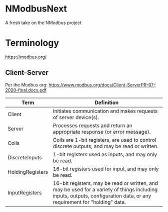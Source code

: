 # NModbusNext
A fresh take on the NModbus project

# Terminology

https://modbus.org/

## Client-Server

Per the Modbus org: https://www.modbus.org/docs/Client-ServerPR-07-2020-final.docx.pdf

|Term|Definition|
|---|---|
|Client|Initiates communication and makes requests of server device(s).|
|Server|Processes requests and return an appropriate response (or error message).|
|Coils|Coils are 1-bit registers, are used to control discrete outputs, and may be read or written.|
|DiscreteInputs|1-bit registers used as inputs, and may only be read.|
|HoldingRegisters|16-bit registers used for input, and may only be read.|
|InputRegisters|16-bit registers, may be read or written, and may be used for a variety of things including inputs, outputs, configuration data, or any requirement for "holding" data.|